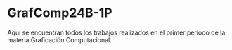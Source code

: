 # GrafComp24B-1P
Aquí se encuentran todos los trabajos realizados en el primer período de la materia Graficación Computacional.
